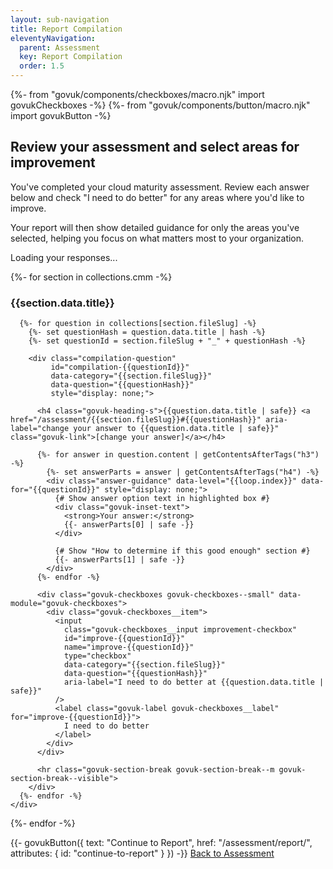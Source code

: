 ```yaml
---
layout: sub-navigation
title: Report Compilation
eleventyNavigation:
  parent: Assessment
  key: Report Compilation
  order: 1.5
---
```


{%- from "govuk/components/checkboxes/macro.njk" import govukCheckboxes -%}
{%- from "govuk/components/button/macro.njk" import govukButton -%}

## Review your assessment and select areas for improvement

You've completed your cloud maturity assessment. Review each answer below and check "I need to do better" for any areas where you'd like to improve.

Your report will then show detailed guidance for only the areas you've selected, helping you focus on what matters most to your organization.

<div id="compilation-progress">
  <p id="progress-summary">Loading your responses...</p>
</div>

<div id="compilation-questions">
  {%- for section in collections.cmm -%}
    <div class="compilation-category" data-category="{{section.fileSlug}}">
      <h3 class="govuk-heading-m" id="category-{{section.fileSlug}}">
        {{section.data.title}}
      </h3>

      {%- for question in collections[section.fileSlug] -%}
        {%- set questionHash = question.data.title | hash -%}
        {%- set questionId = section.fileSlug + "_" + questionHash -%}

        <div class="compilation-question"
             id="compilation-{{questionId}}"
             data-category="{{section.fileSlug}}"
             data-question="{{questionHash}}"
             style="display: none;">

          <h4 class="govuk-heading-s">{{question.data.title | safe}} <a href="/assessment/{{section.fileSlug}}#{{questionHash}}" aria-label="change your answer to {{question.data.title | safe}}" class="govuk-link">[change your answer]</a></h4>

          {%- for answer in question.content | getContentsAfterTags("h3") -%}
            {%- set answerParts = answer | getContentsAfterTags("h4") -%}
            <div class="answer-guidance" data-level="{{loop.index}}" data-for="{{questionId}}" style="display: none;">
              {# Show answer option text in highlighted box #}
              <div class="govuk-inset-text">
                <strong>Your answer:</strong>
                {{- answerParts[0] | safe -}}
              </div>

              {# Show "How to determine if this good enough" section #}
              {{- answerParts[1] | safe -}}
            </div>
          {%- endfor -%}

          <div class="govuk-checkboxes govuk-checkboxes--small" data-module="govuk-checkboxes">
            <div class="govuk-checkboxes__item">
              <input
                class="govuk-checkboxes__input improvement-checkbox"
                id="improve-{{questionId}}"
                name="improve-{{questionId}}"
                type="checkbox"
                data-category="{{section.fileSlug}}"
                data-question="{{questionHash}}"
                aria-label="I need to do better at {{question.data.title | safe}}"
              />
              <label class="govuk-label govuk-checkboxes__label" for="improve-{{questionId}}">
                I need to do better
              </label>
            </div>
          </div>

          <hr class="govuk-section-break govuk-section-break--m govuk-section-break--visible">
        </div>
      {%- endfor -%}
    </div>

{%- endfor -%}

</div>

<div class="govuk-button-group">
  {{- govukButton({
    text: "Continue to Report",
    href: "/assessment/report/",
    attributes: {
      id: "continue-to-report"
    }
  }) -}}
  <a href="/assessment/" class="govuk-link">Back to Assessment</a>
</div>

<script src="/assets/compilation.js"></script>

